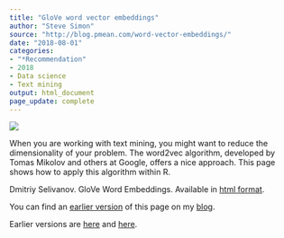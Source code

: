 ```yaml
---
title: "GloVe word vector embeddings"
author: "Steve Simon"
source: "http://blog.pmean.com/word-vector-embeddings/"
date: "2018-08-01"
categories:
- "*Recommendation"
- 2018
- Data science
- Text mining
output: html_document
page_update: complete
---
```


![](http://www.pmean.com/new-images/18/word-vector-embeddings01.png)

<!---More--->

When you are working with text mining, you might want to reduce the dimensionality of your problem. The word2vec algorithm, developed by Tomas Mikolov and others at Google, offers a nice approach. This page shows how to apply this algorithm within R.

Dmitriy Selivanov. GloVe Word Embeddings. Available in [html format][sel1].

You can find an [earlier version][sim1] of this page on my [blog][sim2].

[sim1]: http://blog.pmean.com/word-vector-embeddings/
[sim2]: http://blog.pmean.com

[sel1]: https://cran.r-project.org/web/packages/text2vec/vignettes/glove.html
Earlier versions are [here][sim1] and [here][sim2].
 
[sim1]: http://blog.pmean.com/word-vector-embeddings/
[sim2]: http://new.pmean.com/word-vector-embeddings/
 
